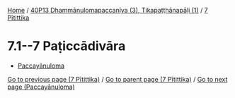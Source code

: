 
[Home](/) / [40P13 Dhammānulomapaccanīya (3), Tikapaṭṭhānapāḷi (1)](...md) / [7 Pītittika](../40P13/7.md)

# 7.1--7 Paṭiccādivāra

* [Paccayānuloma](7.1--7/Paccayanuloma.md)

[Go to previous page (7 Pītittika)](../40P13/7.md) / [Go to parent page (7 Pītittika)](../40P13/7.md) / [Go to next page (Paccayānuloma)](7.1--7/Paccayanuloma.md)


